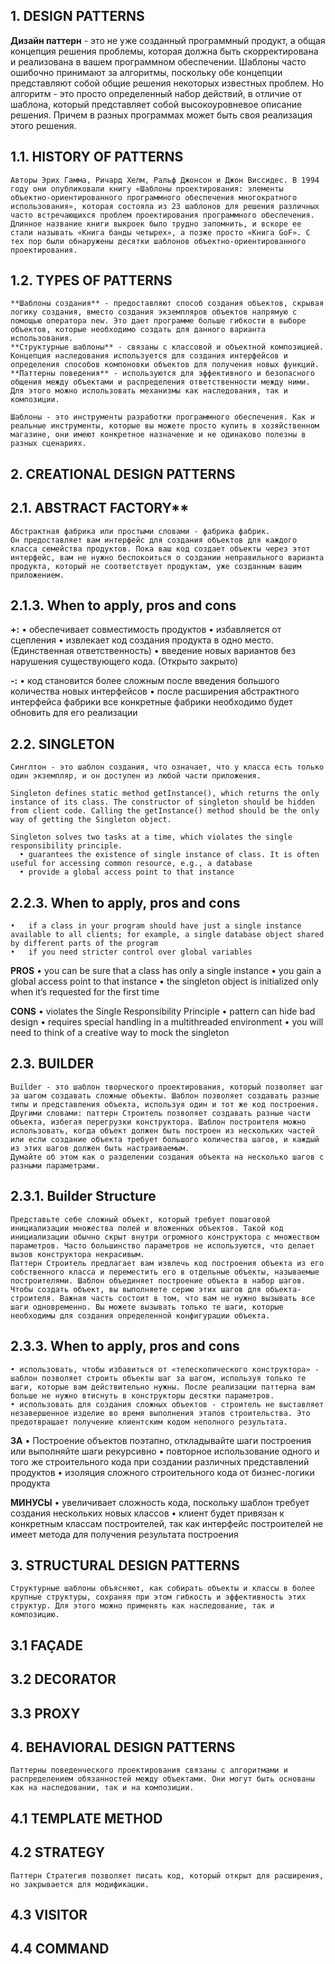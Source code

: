 ## 1.	DESIGN PATTERNS
  **Дизайн паттерн** - это не уже созданный программный продукт, а общая концепция решения проблемы, которая должна быть скорректирована и реализована в вашем программном обеспечении.
  Шаблоны часто ошибочно принимают за алгоритмы, поскольку обе концепции представляют собой общие решения некоторых известных проблем. Но алгоритм - это просто определенный набор действий, в отличие от шаблона, который представляет собой высокоуровневое описание решения. Причем в разных программах может быть своя реализация этого решения.

  ## 1.1.	HISTORY OF PATTERNS
    Авторы Эрих Гамма, Ричард Хелм, Ральф Джонсон и Джон Виссидес. В 1994 году они опубликовали книгу «Шаблоны проектирования: элементы объектно-ориентированного программного обеспечения многократного использования», которая состояла из 23 шаблонов для решения различных часто встречающихся проблем проектирования программного обеспечения. Длинное название книги выкроек было трудно запомнить, и вскоре ее стали называть «Книга банды четырех», а позже просто «Книга GoF». С тех пор были обнаружены десятки шаблонов объектно-ориентированного проектирования.  

  ## 1.2.	TYPES OF PATTERNS
    **Шаблоны создания** - предоставляют способ создания объектов, скрывая логику создания, вместо создания экземпляров объектов напрямую с помощью оператора new. Это дает программе больше гибкости в выборе объектов, которые необходимо создать для данного варианта использования.
    **Структурные шаблоны** - связаны с классовой и объектной композицией. Концепция наследования используется для создания интерфейсов и определения способов компоновки объектов для получения новых функций.
    **Паттерны поведения** - используются для эффективного и безопасного общения между объектами и распределения ответственности между ними. Для этого можно использовать механизмы как наследования, так и композиции.
    
    Шаблоны - это инструменты разработки программного обеспечения. Как и реальные инструменты, которые вы можете просто купить в хозяйственном магазине, они имеют конкретное назначение и не одинаково полезны в разных сценариях.  

## 2.	CREATIONAL DESIGN PATTERNS
  ## 2.1.	ABSTRACT FACTORY**
    Абстрактная фабрика или простыми словами - фабрика фабрик.
    Он предоставляет вам интерфейс для создания объектов для каждого класса семейства продуктов. Пока ваш код создает объекты через этот интерфейс, вам не нужно беспокоиться о создании неправильного варианта продукта, который не соответствует продуктам, уже созданным вашим приложением.

  ## 2.1.3.	When to apply, pros and cons
  **+:**
    • обеспечивает совместимость продуктов
    • избавляется от сцепления
    • извлекает код создания продукта в одно место. (Единственная ответственность)
    • введение новых вариантов без нарушения существующего кода. (Открыто закрыто)
  
  **-:**
    • код становится более сложным после введения большого количества новых интерфейсов
    • после расширения абстрактного интерфейса фабрики все конкретные фабрики необходимо будет обновить для его реализации

  ## 2.2.	SINGLETON
    Синглтон - это шаблон создания, что означает, что у класса есть только один экземпляр, и он доступен из любой части приложения.
    
    Singleton defines static method getInstance(), which returns the only instance of its class. The constructor of singleton should be hidden from client code. Calling the getInstance() method should be the only way of getting the Singleton object.   

    Singleton solves two tasks at a time, which violates the single responsibility principle. 
      •	guarantees the existence of single instance of class. It is often useful for accessing common resource, e.g., a database
      •	provide a global access point to that instance

  ## 2.2.3.	When to apply, pros and cons 
    •	if a class in your program should have just a single instance available to all clients; for example, a single database object shared by different parts of the program
    •	if you need stricter control over global variables

   **PROS** 
    •	you can be sure that a class has only a single instance
    •	you gain a global access point to that instance
    •	the singleton object is initialized only when it’s requested for the first time
  
  **CONS** 
    •	 violates the Single Responsibility Principle
    •	 pattern can hide bad design
    •	 requires special handling in a multithreaded environment
    •	 you will need to think of a creative way to mock the singleton 
  
  ## 2.3.	BUILDER
    Builder - это шаблон творческого проектирования, который позволяет шаг за шагом создавать сложные объекты. Шаблон позволяет создавать разные типы и представления объекта, используя один и тот же код построения. Другими словами: паттерн Строитель позволяет создавать разные части объекта, избегая перегрузки конструктора. Шаблон построителя можно использовать, когда объект должен быть построен из нескольких частей или если создание объекта требует большого количества шагов, и каждый из этих шагов должен быть настраиваемым.
    Думайте об этом как о разделении создания объекта на несколько шагов с разными параметрами.

  ## 2.3.1.	Builder Structure 
    Представьте себе сложный объект, который требует пошаговой инициализации множества полей и вложенных объектов. Такой код инициализации обычно скрыт внутри огромного конструктора с множеством параметров. Часто большинство параметров не используются, что делает вызов конструктора некрасивым.
    Паттерн Строитель предлагает вам извлечь код построения объекта из его собственного класса и переместить его в отдельные объекты, называемые построителями. Шаблон объединяет построение объекта в набор шагов. Чтобы создать объект, вы выполняете серию этих шагов для объекта-строителя. Важная часть состоит в том, что вам не нужно вызывать все шаги одновременно. Вы можете вызывать только те шаги, которые необходимы для создания определенной конфигурации объекта.

  ## 2.3.3.	When to apply, pros and cons 
    • использовать, чтобы избавиться от «телескопического конструктора» - шаблон позволяет строить объекты шаг за шагом, используя только те шаги, которые вам действительно нужны. После реализации паттерна вам больше не нужно втиснуть в конструкторы десятки параметров.
    • использовать для создания сложных объектов - строитель не выставляет незавершенное изделие во время выполнения этапов строительства. Это предотвращает получение клиентским кодом неполного результата.
  
  **ЗА**
    • Построение объектов поэтапно, откладывайте шаги построения или выполняйте шаги рекурсивно
    • повторное использование одного и того же строительного кода при создании различных представлений продуктов
    • изоляция сложного строительного кода от бизнес-логики продукта
  
  **МИНУСЫ**
    • увеличивает сложность кода, поскольку шаблон требует создания нескольких новых классов
    • клиент будет привязан к конкретным классам построителей, так как интерфейс построителей не имеет метода для получения результата построения  

  ## 3.	STRUCTURAL DESIGN PATTERNS  
    Структурные шаблоны объясняют, как собирать объекты и классы в более крупные структуры, сохраняя при этом гибкость и эффективность этих структур. Для этого можно применять как наследование, так и композицию.

   ## 3.1 FAÇADE
   ## 3.2 DECORATOR
   ## 3.3 PROXY

  ## 4.	BEHAVIORAL DESIGN PATTERNS
    Паттерны поведенческого проектирования связаны с алгоритмами и распределением обязанностей между объектами. Они могут быть основаны как на наследовании, так и на композиции.

   ## 4.1 TEMPLATE METHOD  
   ## 4.2 STRATEGY
    Паттерн Стратегия позволяет писать код, который открыт для расширения, но закрывается для модификации.
   ## 4.3 VISITOR
   ## 4.4 COMMAND 